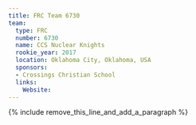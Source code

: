 ```yaml
---
title: FRC Team 6730
team:
  type: FRC
  number: 6730
  name: CCS Nuclear Knights
  rookie_year: 2017
  location: Oklahoma City, Oklahoma, USA
  sponsors:
  - Crossings Christian School
  links:
    Website:
---
```


{% include remove_this_line_and_add_a_paragraph %}